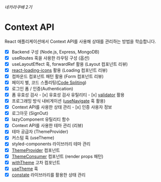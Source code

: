 ###### 네카라쿠배 2기
# Context API

React 애플리케이션에서 Context API를 사용해 상태를 관리하는 방법을 학습합니다.

- [x]  Backend 구성 (Node.js, Express, MongoDB)
- [x]  useRoutes 훅을 사용한 라우팅 구성 (옵션)
- [x]  useLayoutEffect 훅, forwardRef 활용 (Layout 컴포넌트 리뷰)
- [x]  [react-loading-icons](https://loading.damiankress.de/?path=/story/sam-herbert-bars--demo) 활용 (Loading 컴포넌트 리뷰)
- [x]  컴파운드 컴포넌트 패턴 활용 (Form 컴포넌트 리뷰)
- [x]  페이지 별, 코드 스플리팅([Code Spliting](https://reactjs.org/docs/code-splitting.html#code-splitting))
- [x]  로그인 폼 / 인증(Authentication)
  - [x]  폼 유효성 검사
    - [x]  유효성 검사 유틸리티
    - [x]  [validator](https://www.npmjs.com/package/validator) 활용
  - [x]  프로그래밍 방식 내비게이션 ([useNavigate](https://reactrouter.com/docs/en/v6/api#usenavigate) 훅 활용)
  - [x]  Context API를 사용한 상태 관리
    - [x]  인증 사용자 정보
  - [x]  로그아웃 (SignOut)
- [x]  lazyComponent 유틸리티 함수
- [x]  Context API를 사용한 테마 관리 (리뷰)
  - [x]  테마 공급자 (ThemeProvider)
  - [x]  커스텀 훅 (useTheme)
- [x]  styled-components 라이브러리 테마 관리
  - [x]  [ThemeProvider](https://styled-components.com/docs/api#themeprovider) 컴포넌트
  - [x]  [ThemeConsumer](https://styled-components.com/docs/api#themeconsumer) 컴포넌트 (render props 패턴)
  - [x]  [withTheme](https://styled-components.com/docs/api#withtheme) 고차 컴포넌트
  - [x]  [useTheme](https://styled-components.com/docs/api#usetheme) 훅
- [x]  [constate](https://github.com/diegohaz/constate) 라이브러리를 활용한 상태 관리